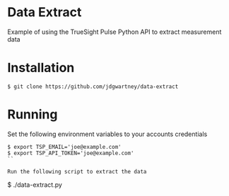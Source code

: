 Data Extract
============

Example of using the TrueSight Pulse Python API to extract measurement data

# Installation

```
$ git clone https://github.com/jdgwartney/data-extract
```

# Running

Set the following environment variables to your accounts credentials

```
$ export TSP_EMAIL='joe@example.com'
$ export TSP_API_TOKEN='joe@example.com'
``

Run the following script to extract the data

```
$ ./data-extract.py
```

